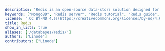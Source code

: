 ```yaml
---
description: 'Redis is an open-source data-store solution designed for deployments in high-performance environments and for applications where performance & flexibility are critical.'
keywords: ["MongoBD", "Redis server", "Redis tutorial", "Redis guide", "NoSQL"]
license: '[CC BY-ND 4.0](https://creativecommons.org/licenses/by-nd/4.0)'
title: Redis
show_in_lists: true
aliases: ['/databases/redis/']
authors: ["Linode"]
contributors: ["Linode"]
---
```




